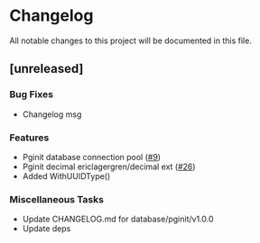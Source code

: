 # Changelog

All notable changes to this project will be documented in this file.

## [unreleased]

### Bug Fixes

- Changelog msg

### Features

- Pginit database connection pool ([#9](https://github.com/orhun/git-cliff/issues/9))
- Pginit decimal ericlagergren/decimal ext ([#26](https://github.com/orhun/git-cliff/issues/26))
- Added WithUUIDType()

### Miscellaneous Tasks

- Update CHANGELOG.md for database/pginit/v1.0.0
- Update deps

<!-- generated by git-cliff -->

